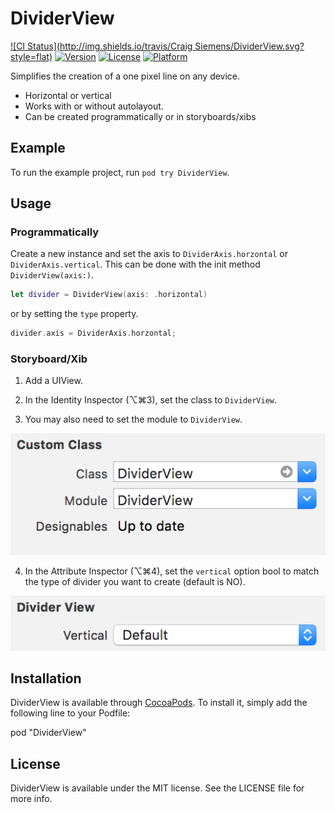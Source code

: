 # DividerView

[![CI Status](http://img.shields.io/travis/Craig Siemens/DividerView.svg?style=flat)](https://travis-ci.org/CraigSiemens/DividerView)
[![Version](https://img.shields.io/cocoapods/v/DividerView.svg?style=flat)](http://cocoapods.org/pods/DividerView)
[![License](https://img.shields.io/cocoapods/l/DividerView.svg?style=flat)](http://cocoapods.org/pods/DividerView)
[![Platform](https://img.shields.io/cocoapods/p/DividerView.svg?style=flat)](http://cocoapods.org/pods/DividerView)

Simplifies the creation of a one pixel line on any device.

* Horizontal or vertical
* Works with or without autolayout.
* Can be created programmatically or in storyboards/xibs

## Example

To run the example project, run `pod try DividerView`.

## Usage

### Programmatically

Create a new instance and set the axis to `DividerAxis.horzontal` or `DividerAxis.vertical`. This can be done with the init method `DividerView(axis:)`.

```swift
let divider = DividerView(axis: .horizontal)
```
or by setting the `type` property.
```swift
divider.axis = DividerAxis.horzontal;
```

### Storyboard/Xib
1. Add a UIView.

2. In the Identity Inspector (⌥⌘3), set the class to `DividerView`.

3. You may also need to set the module to `DividerView`.

![class](Images/class.png)

4. In the Attribute Inspector (⌥⌘4), set the `vertical` option bool to match the type of divider you want to create (default is NO).

![verical](Images/vertical.png)

## Installation

DividerView is available through [CocoaPods](http://cocoapods.org). To install
it, simply add the following line to your Podfile:

pod "DividerView"

## License

DividerView is available under the MIT license. See the LICENSE file for more info.
